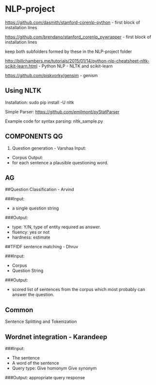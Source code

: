 # NLP-project

https://github.com/dasmith/stanford-corenlp-python - first block of installation lines

https://github.com/brendano/stanford_corenlp_pywrapper - first block of installation lines

keep both subfolders formed by these in the NLP-project folder

http://billchambers.me/tutorials/2015/01/14/python-nlp-cheatsheet-nltk-scikit-learn.html - Python NLP - NLTK and scikit-learn

https://github.com/piskvorky/gensim - genism

## Using NLTK

Installation: sudo pip install -U nltk

Simple Parser: https://github.com/emilmont/pyStatParser

Example code for syntax parsing: nltk_sample.py

COMPONENTS
QG
-------
1. Question generation - Varshaa
Input:
- Corpus
Output:
- for each sentence a plausible questioning word.


AG
--------
##Question Classification - Arvind

###Input:
- a single question string

###Output:
- type: Y/N, type of entity required as answer.
- fluency: yes or not
- hardness: estimate

##TFIDF sentence matching - Dhruv

###Input:

- Corpus
- Question String

###Output:
- scored list of sentences from the corpus which most probably can answer the question.

Common
--------
Sentence Splitting and Tokenization

## Wordnet integration - Karandeep

###Input:

- The sentence
- A word of the sentence
- Query type:
	Give homonym
	Give synonym

###Output:
appropriate query response